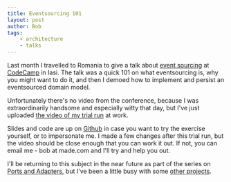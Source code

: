 ```yaml
---
title: Eventsourcing 101
layout: post
author: Bob
tags:
    - architecture
    - talks
---
```


Last month I travelled to Romania to give a talk about
[event sourcing](https://martinfowler.com/eaaDev/EventSourcing.html) at
[CodeCamp](https://iasi.codecamp.ro/) in Iasi. The talk was a quick 101 on what
eventsourcing is, why you might want to do it, and then I demoed how to implement and
persist an eventsourced domain model.

Unfortunately there's no video from the conference, because I was extraordinarily
handsome and especially witty that day, but I've just uploaded
[the video of my trial run](https://www.youtube.com/watch?v=0l8vuYaaBUs&feature=youtu.be)
at work.

Slides and code are up on [Github](https://github.com/bobthemighty/eventsourcing-101) in
case you want to try the exercise yourself, or to impersonate me. I made a few changes
after this trial run, but the video should be close enough that you can work it out. If
not, you can email me - bob at made.com and I'll try and help you out.

I'll be returning to this subject in the near future as part of the series on
[Ports and Adapters](https://io.made.com/introducing-command-handler/), but I've been a
little busy with some [other projects](https://github.com/madedotcom/photon-pump).
